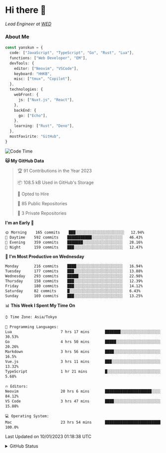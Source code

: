 # Hi there&nbsp;:wave:

_Lead Engineer at [WED](https://github.com/wedinc)_

### About Me

```ts
const yanskun = {
  code: ["JavaScript", "TypeScript", "Go", "Rust", "Lua"],
  functions: ["Web Developer", "EM"],
  devTools: {
    editor: ["Neovim", "VSCode"],
    keyboard: "HHKB",
    misc: ["tmux", "Copilot"],
  },
  technologies: {
    webFront: {
      js: ["Nuxt.js", "React"],
    },
    backEnd: {
      go: ["Echo"],
    },
    learning: ["Rust", "Deno"],
  },
  mostFavirite: "GitHub",
}
```

<!--START_SECTION:waka-->
![Code Time](http://img.shields.io/badge/Code%20Time-88%20hrs%204%20mins-blue)

**🐱 My GitHub Data** 

> 🏆 91 Contributions in the Year 2023
 > 
> 📦 108.5 kB Used in GitHub's Storage 
 > 
> 💼 Opted to Hire
 > 
> 📜 85 Public Repositories 
 > 
> 🔑 3 Private Repositories  
 > 
**I'm an Early 🐤** 

```text
🌞 Morning    165 commits    ███░░░░░░░░░░░░░░░░░░░░░░   12.94% 
🌆 Daytime    592 commits    ███████████░░░░░░░░░░░░░░   46.43% 
🌃 Evening    359 commits    ███████░░░░░░░░░░░░░░░░░░   28.16% 
🌙 Night      159 commits    ███░░░░░░░░░░░░░░░░░░░░░░   12.47%

```
📅 **I'm Most Productive on Wednesday** 

```text
Monday       216 commits    ████░░░░░░░░░░░░░░░░░░░░░   16.94% 
Tuesday      177 commits    ███░░░░░░░░░░░░░░░░░░░░░░   13.88% 
Wednesday    293 commits    █████░░░░░░░░░░░░░░░░░░░░   22.98% 
Thursday     158 commits    ███░░░░░░░░░░░░░░░░░░░░░░   12.39% 
Friday       180 commits    ███░░░░░░░░░░░░░░░░░░░░░░   14.12% 
Saturday     82 commits     █░░░░░░░░░░░░░░░░░░░░░░░░   6.43% 
Sunday       169 commits    ███░░░░░░░░░░░░░░░░░░░░░░   13.25%

```


📊 **This Week I Spent My Time On** 

```text
⌚︎ Time Zone: Asia/Tokyo

💬 Programming Languages: 
Lua                      7 hrs 17 mins       ███████░░░░░░░░░░░░░░░░░░   30.53% 
Go                       4 hrs 50 mins       █████░░░░░░░░░░░░░░░░░░░░   20.26% 
Markdown                 3 hrs 56 mins       ████░░░░░░░░░░░░░░░░░░░░░   16.5% 
Vue.js                   3 hrs 11 mins       ███░░░░░░░░░░░░░░░░░░░░░░   13.32% 
TypeScript               1 hr 21 mins        █░░░░░░░░░░░░░░░░░░░░░░░░   5.68%

🔥 Editors: 
Neovim                   20 hrs 6 mins       █████████████████████░░░░   84.12% 
VS Code                  3 hrs 47 mins       ████░░░░░░░░░░░░░░░░░░░░░   15.88%

💻 Operating System: 
Mac                      23 hrs 54 mins      █████████████████████████   100.0%

```


 Last Updated on 10/01/2023 01:18:38 UTC
<!--END_SECTION:waka-->

<details>
<summary>GitHub Status</summary>
<picture>
  <source media="(prefers-color-scheme: dark)" srcset="https://raw.githubusercontent.com/yanskun/yanskun/master/profile-summary-card-output/nord_dark/0-profile-details.svg">
 <img src="https://raw.githubusercontent.com/yanskun/yanskun/master/profile-summary-card-output/default/0-profile-details.svg">
</picture>
<br>
<picture>
  <source media="(prefers-color-scheme: dark)" srcset="https://raw.githubusercontent.com/yanskun/yanskun/master/profile-summary-card-output/nord_dark/1-repos-per-language.svg">
 <img src="https://raw.githubusercontent.com/yanskun/yanskun/master/profile-summary-card-output/default/1-repos-per-language.svg">
</picture>
<picture>
  <source media="(prefers-color-scheme: dark)" srcset="https://raw.githubusercontent.com/yanskun/yanskun/master/profile-summary-card-output/nord_dark/2-most-commit-language.svg">
 <img src="https://raw.githubusercontent.com/yanskun/yanskun/master/profile-summary-card-output/default/2-most-commit-language.svg">
</picture>
<br>
<picture>
  <source media="(prefers-color-scheme: dark)" srcset="https://raw.githubusercontent.com/yanskun/yanskun/master/profile-summary-card-output/nord_dark/3-stats.svg">
 <img src="https://raw.githubusercontent.com/yanskun/yanskun/master/profile-summary-card-output/default/3-stats.svg">
</picture>
<picture>
  <source media="(prefers-color-scheme: dark)" srcset="https://raw.githubusercontent.com/yanskun/yanskun/master/profile-summary-card-output/nord_dark/4-productive-time.svg">
 <img src="https://raw.githubusercontent.com/yanskun/yanskun/master/profile-summary-card-output/default/4-productive-time.svg">
</picture>
</details>
